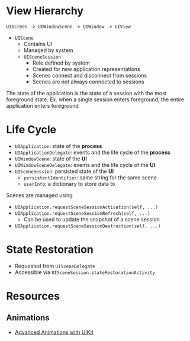 # View Hierarchy

```
UIScreen -> UIWindowScene -> UIWindow -> UIView
```

- `UIScene`
  - Contains UI
  - Managed by system
  - `UISceneSession`
    - Role defined by system
    - Created for new application representations
    - Scenes connect and disconnect from sessions
    - Scenes are not always connected to sessions

The state of the application is the state of a session with the most foreground
state. Ex. when a single session enters foreground, the entire application
enters foreground

# Life Cycle

- `UIApplication`: state of the **process**
- `UIApplicationDelegate`: events and the life cycle of the **process**
- `UIWindowScene`: state of the **UI**
- `UIWindowSceneDelegate`: events and the life cycle of the **UI**
- `UISceneSession`: persisted state of the **UI**
  - `persistentIdentifier`: same string for the same scene
  - `userInfo`: a dictionary to store data to

Scenes are managed using

- `UIApplication.requestSceneSessionActivation(self, ...)`
- `UIApplication.requestSceneSessionRefresh(self, ...)`
  - Can be used to update the snapshot of a scene session
- `UIApplication.requestSceneSessionDestruction(self, ...)`

# State Restoration

- Requested from `UISceneDelegate`
- Accessible via `UISceneSession.stateRestorationActivity`

# Resources

## Animations

- [Advanced Animations with UIKit](https://developer.apple.com/videos/play/wwdc2017/230/)
